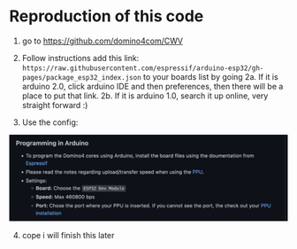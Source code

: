# Reproduction of this code

1. go to https://github.com/domino4com/CWV

2. Follow instructions add this link: `https://raw.githubusercontent.com/espressif/arduino-esp32/gh-pages/package_esp32_index.json` to your boards list by going 
    2a. If it is arduino 2.0, click arduino IDE and then preferences, then there will be a place to put that link.
    2b. If it is arduino 1.0, search it up online, very straight forward :)

3. Use the config:  

![alt text](https://github.com/Montgomery-Aerospace-Club/SIO-1/blob/main/configs.png?raw=true)

4. cope i will finish this later
